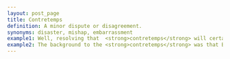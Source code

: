 ```yaml
---
layout: post_page
title: Contretemps
definition: A minor dispute or disagreement.
synonyms: disaster, mishap, embarrassment
example1: Well, resolving that  <strong>contretemps</strong> will certainly make the world a better place.
example2: The background to the <strong>contretemps</strong> was that Bartram, momentarily distracted during the phone interview.
---
```

